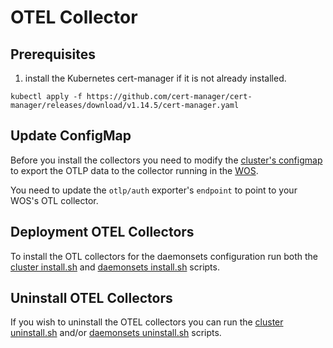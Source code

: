 # OTEL Collector

## Prerequisites

1. install the Kubernetes cert-manager if it is not already installed.

```shell
kubectl apply -f https://github.com/cert-manager/cert-manager/releases/download/v1.14.5/cert-manager.yaml
```

## Update ConfigMap

Before you install the collectors you need to modify the [cluster's configmap](./cluster//configmaps/otel-configmap.yaml) to export the OTLP data to the collector running in the [WOS](../../wos/otel/files/readme.md).

You need to update the `otlp/auth` exporter's  `endpoint` to point to your WOS's OTL collector.

## Deployment OTEL Collectors

To install the OTL collectors for the daemonsets configuration run both the [cluster install.sh](./cluster/install.sh) and [daemonsets install.sh](./daemonset/install.sh) scripts.

## Uninstall OTEL Collectors

If you wish to uninstall the OTEL collectors you can run the [cluster uninstall.sh](./cluster/uninstall.sh) and/or [daemonsets uninstall.sh](./daemonset/uninstall.sh) scripts.
